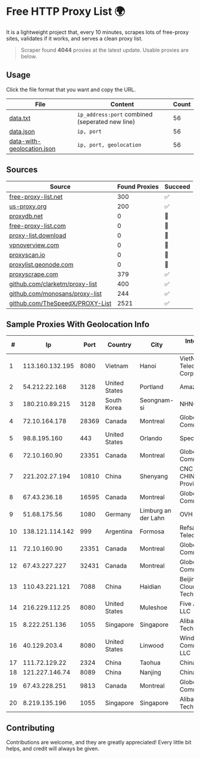 
# Free HTTP Proxy List 🌍

It is a lightweight project that, every 10 minutes, scrapes lots of free-proxy sites, validates if it works, and serves a clean proxy list.


> Scraper found **4044** proxies at the latest update. Usable proxies are below.

## Usage

Click the file format that you want and copy the URL.


|File|Content|Count|
|----|-------|-----|
|[data.txt](https://raw.githubusercontent.com/themiralay/Proxy-List-World/master/data.txt)|`ip_address:port` combined (seperated new line)|56|
|[data.json](https://raw.githubusercontent.com/themiralay/Proxy-List-World/master/data.json)|`ip, port`|56|
|[data-with-geolocation.json](https://raw.githubusercontent.com/themiralay/Proxy-List-World/master/data-with-geolocation.json)|`ip, port, geolocation`|56|

## Sources

|Source|Found Proxies|Succeed|
|------|-------------|-------|
|[free-proxy-list.net](https://free-proxy-list.net)|300|✅|
|[us-proxy.org](https://www.us-proxy.org)|200|✅|
|[proxydb.net](http://proxydb.net)|0|🚫|
|[free-proxy-list.com](https://free-proxy-list.com/?page=&port=&type%5B%5D=http&type%5B%5D=https&up_time=0&search=Search)|0|🚫|
|[proxy-list.download](https://www.proxy-list.download/HTTP)|0|🚫|
|[vpnoverview.com](https://vpnoverview.com/privacy/anonymous-browsing/free-proxy-servers)|0|🚫|
|[proxyscan.io](https://www.proxyscan.io)|0|🚫|
|[proxylist.geonode.com](https://proxylist.geonode.com/api/proxy-list?limit=300&page=1&sort_by=lastChecked&sort_type=desc&protocols=http,https)|0|🚫|
|[proxyscrape.com](https://api.proxyscrape.com/v2/?request=displayproxies&protocol=http&timeout=10000&country=all&ssl=all&anonymity=all)|379|✅|
|[github.com/clarketm/proxy-list](https://raw.githubusercontent.com/clarketm/proxy-list/master/proxy-list-raw.txt)|400|✅|
|[github.com/monosans/proxy-list](https://raw.githubusercontent.com/monosans/proxy-list/main/proxies/http.txt)|244|✅|
|[github.com/TheSpeedX/PROXY-List](https://raw.githubusercontent.com/TheSpeedX/PROXY-List/master/http.txt)|2521|✅|


## Sample Proxies With Geolocation Info

|#|Ip|Port|Country|City|Internet Service Provider|
|-|--|----|-------|----|-------------------------|
|1|113.160.132.195|8080|Vietnam|Hanoi|VietNam Post and Telecom Corporation|
|2|54.212.22.168|3128|United States|Portland|Amazon.com, Inc.|
|3|180.210.89.215|3128|South Korea|Seongnam-si|NHNCLOUD|
|4|72.10.164.178|28369|Canada|Montreal|GloboTech Communications|
|5|98.8.195.160|443|United States|Orlando|Spectrum|
|6|72.10.160.90|23351|Canada|Montreal|GloboTech Communications|
|7|221.202.27.194|10810|China|Shenyang|CNC Group CHINA169 Liaoning Province Network|
|8|67.43.236.18|16595|Canada|Montreal|GloboTech Communications|
|9|51.68.175.56|1080|Germany|Limburg an der Lahn|OVH SAS|
|10|138.121.114.142|999|Argentina|Formosa|Refsa Telecomunicaciones|
|11|72.10.160.90|23351|Canada|Montreal|GloboTech Communications|
|12|67.43.227.227|32431|Canada|Montreal|GloboTech Communications|
|13|110.43.221.121|7088|China|Haidian|Beijing Kingsoft Cloud Internet Technology Co|
|14|216.229.112.25|8080|United States|Muleshoe|Five Area Systems, LLC|
|15|8.222.251.136|1055|Singapore|Singapore|Alibaba (US) Technology Co., Ltd.|
|16|40.129.203.4|8080|United States|Linwood|Windstream Communications LLC|
|17|111.72.129.22|2324|China|Taohua|Chinanet|
|18|121.227.146.74|8089|China|Nanjing|China Telecom|
|19|67.43.228.251|9813|Canada|Montreal|GloboTech Communications|
|20|8.219.135.196|1055|Singapore|Singapore|Alibaba (US) Technology Co., Ltd.|



## Contributing

Contributions are welcome, and they are greatly appreciated! Every
little bit helps, and credit will always be given.

